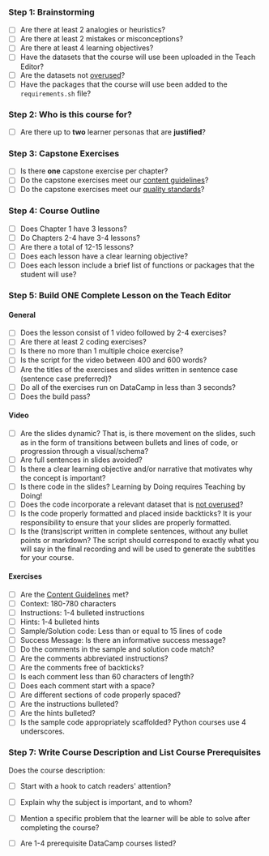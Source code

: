 ### Step 1: Brainstorming

- [ ] Are there at least 2 analogies or heuristics?
- [ ] Are there at least 2 mistakes or misconceptions?
- [ ] Are there at least 4 learning objectives?
- [ ] Have the datasets that the course will use been uploaded in the Teach Editor?
- [ ] Are the datasets not [overused](https://authoring.datacamp.com/courses/design/brainstorming-datasets.html)?
- [ ] Have the packages that the course will use been added to the `requirements.sh` file?

### Step 2: Who is this course for?

- [ ] Are there up to **two** learner personas that are **justified**?

### Step 3: Capstone Exercises

- [ ] Is there **one** capstone exercise per chapter?
- [ ] Do the capstone exercises meet our [content guidelines](https://authoring.datacamp.com/courses/guidelines/content.html)?
- [ ] Do the capstone exercises meet our [quality standards](http://authoring.datacamp.com/courses/exercises/normal-exercises/review-rubric.html)?

### Step 4: Course Outline

- [ ] Does Chapter 1 have 3 lessons?
- [ ] Do Chapters 2-4 have 3-4 lessons?
- [ ] Are there a total of 12-15 lessons?
- [ ] Does each lesson have a clear learning objective?
- [ ] Does each lesson include a brief list of functions or packages that the student will use?

### Step 5: Build ONE Complete Lesson on the Teach Editor

#### General

- [ ] Does the lesson consist of 1 video followed by 2-4 exercises?
- [ ] Are there at least 2 coding exercises?
- [ ] Is there no more than 1 multiple choice exercise?
- [ ] Is the script for the video between 400 and 600 words?
- [ ] Are the titles of the exercises and slides written in sentence case (sentence case preferred)?
- [ ] Do all of the exercises run on DataCamp in less than 3 seconds?
- [ ] Does the build pass?

#### Video

- [ ] Are the slides dynamic? That is, is there movement on the slides, such as in the form of transitions between bullets and lines of code, or progression through a visual/schema?
- [ ] Are full sentences in slides avoided?
- [ ] Is there a clear learning objective and/or narrative that motivates why the concept is important?
- [ ] Is there code in the slides? Learning by Doing requires Teaching by Doing!
- [ ] Does the code incorporate a relevant dataset that is [not overused](https://authoring.datacamp.com/courses/design/brainstorming-datasets.html)?
- [ ] Is the code properly formatted and placed inside backticks? It is your responsibility to ensure that your slides are properly formatted.
- [ ] Is the (trans)script written in complete sentences, without any bullet points or markdown? The script should correspond to exactly what you will say in the final recording and will be used to generate the subtitles for your course.

#### Exercises

- [ ] Are the [Content Guidelines](https://authoring.datacamp.com/courses/guidelines/content.html) met?
- [ ] Context: 180-780 characters
- [ ] Instructions: 1-4 bulleted instructions
- [ ] Hints: 1-4 bulleted hints
- [ ] Sample/Solution code: Less than or equal to 15 lines of code
- [ ] Success Message: Is there an informative success message?
- [ ] Do the comments in the sample and solution code match?
- [ ] Are the comments abbreviated instructions?
- [ ] Are the comments free of backticks?
- [ ] Is each comment less than 60 characters of length?
- [ ] Does each comment start with a space?
- [ ] Are different sections of code properly spaced?
- [ ] Are the instructions bulleted?
- [ ] Are the hints bulleted?
- [ ] Is the sample code appropriately scaffolded? Python courses use 4 underscores.

### Step 7: Write Course Description and List Course Prerequisites

Does the course description:
- [ ] Start with a hook to catch readers' attention?
- [ ] Explain why the subject is important, and to whom?
- [ ] Mention a specific problem that the learner will be able to solve after completing the course?

- [ ] Are 1-4 prerequisite DataCamp courses listed?
